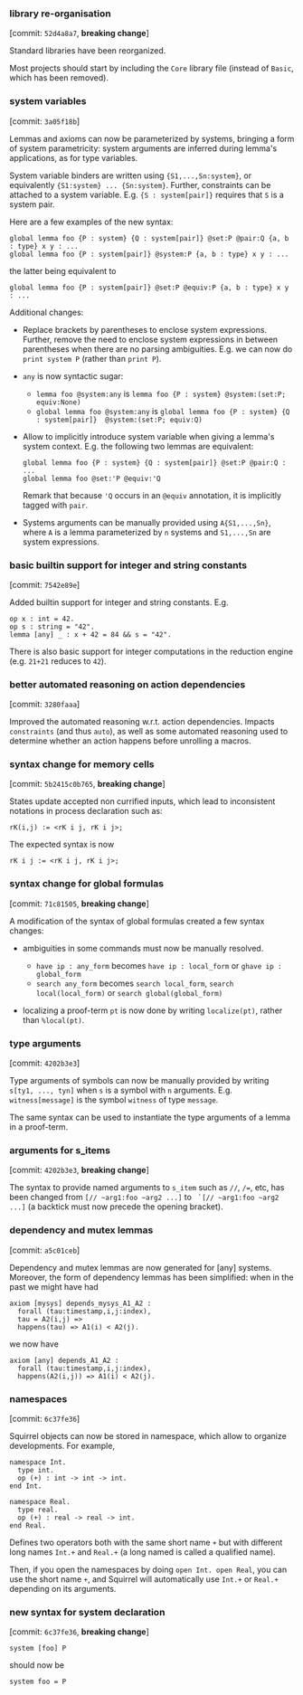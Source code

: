 ### library re-organisation
  [commit: `52d4a8a7`, **breaking change**]

Standard libraries have been reorganized. 

Most projects should start by including the `Core` library file
(instead of `Basic`, which has been removed).


### system variables
  [commit: `3a05f18b`]

Lemmas and axioms can now be parameterized by systems, bringing a form
of system parametricity: system arguments are inferred during lemma's
applications, as for type variables.

System variable binders are written using `{S1,...,Sn:system}`, or
equivalently `{S1:system} ... {Sn:system}`. Further, constraints can
be attached to a system variable. E.g. `{S : system[pair]}` requires
that `S` is a system pair.

Here are a few examples of the new syntax:
```
global lemma foo {P : system} {Q : system[pair]} @set:P @pair:Q {a, b : type} x y : ...
global lemma foo {P : system[pair]} @system:P {a, b : type} x y : ...
```
the latter being equivalent to
```
global lemma foo {P : system[pair]} @set:P @equiv:P {a, b : type} x y : ...
```

Additional changes:
- Replace brackets by parentheses to enclose system expressions.
  Further, remove the need to enclose system expressions in between
  parentheses when there are no parsing ambiguities.
  E.g. we can now do `print system P` (rather than `print P`).

- `any` is now syntactic sugar:
  + `lemma foo @system:any` is `lemma foo {P : system} @system:(set:P; equiv:None)`
  + `global lemma foo @system:any` is 
    `global lemma foo {P : system} {Q : system[pair]}  @system:(set:P; equiv:Q)`

- Allow to implicitly introduce system variable when giving a
  lemma's system context. E.g. the following two lemmas are equivalent:
  ```
  global lemma foo {P : system} {Q : system[pair]} @set:P @pair:Q : ...
  global lemma foo @set:'P @equiv:'Q
  ```
  Remark that because `'Q` occurs in an `@equiv` annotation, it is
  implicitly tagged with `pair`.

- Systems arguments can be manually provided using `A{S1,...,Sn}`,
  where `A` is a lemma parameterized by `n` systems and `S1,...,Sn` are
  system expressions.

### basic builtin support for integer and string constants
  [commit: `7542e89e`]

Added builtin support for integer and string constants. E.g.
```
op x : int = 42.
op s : string = "42".
lemma [any] _ : x + 42 = 84 && s = "42".
```
There is also basic support for integer computations in the reduction engine
(e.g. `21+21` reduces to `42`).
  
### better automated reasoning on action dependencies
  [commit: `3280faaa`]

Improved the automated reasoning w.r.t. action dependencies.
Impacts `constraints` (and thus `auto`), as well as some automated
reasoning used to determine whether an action happens before
unrolling a macros.

### syntax change for memory cells
  [commit: `5b2415c0b765`, **breaking change**]

States update accepted non currified inputs, which lead to
inconsistent notations in process declaration such as:
```
rK(i,j) := <rK i j, rK i j>;
```
The expected syntax is now 
```
rK i j := <rK i j, rK i j>;
```


### syntax change for global formulas
  [commit: `71c81505`, **breaking change**]
  
A modification of the syntax of global formulas created a few syntax changes:

- ambiguities in some commands must now be manually resolved.
  + `have ip : any_form` becomes `have ip : local_form` or
    `ghave ip : global_form`
  + `search any_form` becomes `search local_form`, 
    `search local(local_form)` or `search global(global_form)`

- localizing a proof-term `pt` is now done by writing `localize(pt)`,
  rather than `%local(pt)`.

### type arguments
  [commit: `4202b3e3`]

Type arguments of symbols can now be manually provided by writing
`s[ty1, ..., tyn]` when `s` is a symbol with `n` arguments.
E.g. `witness[message]` is the symbol `witness` of type `message`.

The same syntax can be used to instantiate the type arguments of a
lemma in a proof-term.

### arguments for s_items
  [commit: `4202b3e3`, **breaking change**]

The syntax to provide named arguments to `s_item` such as `//`,
`/=`, etc, has been changed from `[// ~arg1:foo ~arg2 ...]` to 
`` `[// ~arg1:foo ~arg2 ...]`` (a backtick must now precede the 
opening bracket).

### dependency and mutex lemmas
  [commit: `a5c01ceb`]

Dependency and mutex lemmas are now generated for [any] systems.
Moreover, the form of dependency lemmas has been simplified:
when in the past we might have had
```
axiom [mysys] depends_mysys_A1_A2 :
  forall (tau:timestamp,i,j:index),
  tau = A2(i,j) =>
  happens(tau) => A1(i) < A2(j).
```
we now have
```
axiom [any] depends_A1_A2 :
  forall (tau:timestamp,i,j:index),
  happens(A2(i,j)) => A1(i) < A2(j).
```

### namespaces
  [commit: `6c37fe36`]
  
Squirrel objects can now be stored in namespace, which allow to
organize developments. For example,

```
namespace Int.
  type int.
  op (+) : int -> int -> int.
end Int.

namespace Real.
  type real.
  op (+) : real -> real -> int.
end Real.
```

Defines two operators both with the same short name `+` but with
different long names `Int.+` and `Real.+` (a long named is called a
qualified name).

Then, if you open the namespaces by doing `open Int. open Real`, you
can use the short name `+`, and Squirrel will automatically use
`Int.+` or `Real.+` depending on its arguments.


### new syntax for system declaration
  [commit: `6c37fe36`, **breaking change**]

```
system [foo] P
```

should now be

```
system foo = P
```
